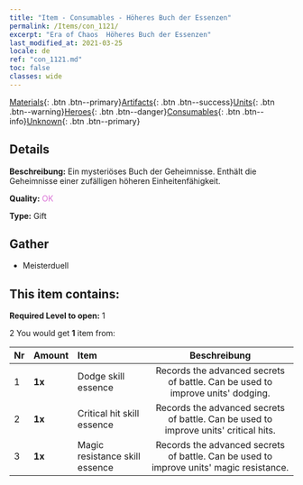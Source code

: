 ```yaml
---
title: "Item - Consumables - Höheres Buch der Essenzen"
permalink: /Items/con_1121/
excerpt: "Era of Chaos  Höheres Buch der Essenzen"
last_modified_at: 2021-03-25
locale: de
ref: "con_1121.md"
toc: false
classes: wide
---
```

 [Materials](/de/Items/){: .btn .btn--primary}[Artifacts](/de/Items/Artifacts/){: .btn .btn--success}[Units](/de/Items/Units/){: .btn .btn--warning}[Heroes](/de/Items/Heroes/){: .btn .btn--danger}[Consumables](/de/Items/Consumables/){: .btn .btn--info}[Unknown](/de/Items/Unknown/){: .btn .btn--primary}

## Details
 **Beschreibung:** Ein mysteriöses Buch der Geheimnisse. Enthält die Geheimnisse einer zufälligen höheren Einheitenfähigkeit.

 **Quality:** <span style="color: #DA70D6">OK</span>

 **Type:** Gift

## Gather

*    Meisterduell 

## This item contains:

 **Required Level to open:** 1

 2 You would get **1** item  from:

  | Nr | Amount |     Item    | Beschreibung |
  |:---|:-------|:------------|:-----------:|
  | 1 |  **1x** | Dodge skill essence | Records the advanced secrets of battle. Can be used to improve units' dodging.  | 
  | 2 |  **1x** | Critical hit skill essence | Records the advanced secrets of battle. Can be used to improve units' critical hits.  | 
  | 3 |  **1x** | Magic resistance skill essence | Records the advanced secrets of battle. Can be used to improve units' magic resistance.  | 
